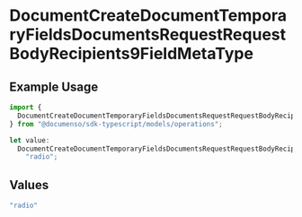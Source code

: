 # DocumentCreateDocumentTemporaryFieldsDocumentsRequestRequestBodyRecipients9FieldMetaType

## Example Usage

```typescript
import {
  DocumentCreateDocumentTemporaryFieldsDocumentsRequestRequestBodyRecipients9FieldMetaType,
} from "@documenso/sdk-typescript/models/operations";

let value:
  DocumentCreateDocumentTemporaryFieldsDocumentsRequestRequestBodyRecipients9FieldMetaType =
    "radio";
```

## Values

```typescript
"radio"
```